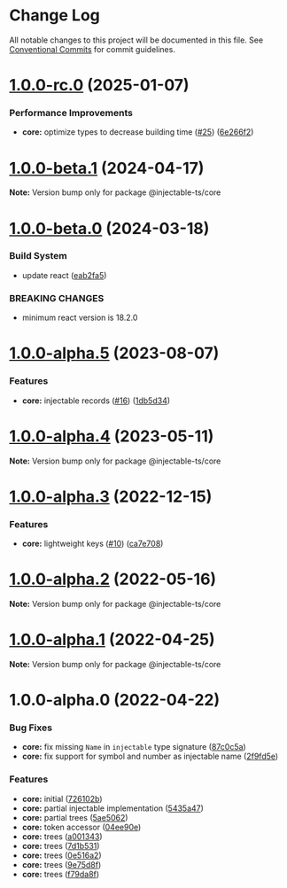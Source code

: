 # Change Log

All notable changes to this project will be documented in this file.
See [Conventional Commits](https://conventionalcommits.org) for commit guidelines.

# [1.0.0-rc.0](https://github.com/raveclassic/injectable-ts/compare/v1.0.0-beta.1...v1.0.0-rc.0) (2025-01-07)


### Performance Improvements

* **core:** optimize types to decrease building time ([#25](https://github.com/raveclassic/injectable-ts/issues/25)) ([6e266f2](https://github.com/raveclassic/injectable-ts/commit/6e266f2ad14337fafcfeda5d26344b2b89c75b5a))





# [1.0.0-beta.1](https://github.com/raveclassic/injectable-ts/compare/v1.0.0-beta.0...v1.0.0-beta.1) (2024-04-17)

**Note:** Version bump only for package @injectable-ts/core





# [1.0.0-beta.0](https://github.com/raveclassic/injectable-ts/compare/v1.0.0-alpha.5...v1.0.0-beta.0) (2024-03-18)


### Build System

* update react ([eab2fa5](https://github.com/raveclassic/injectable-ts/commit/eab2fa559433ca33f42b1706319b8fd92ca16843))


### BREAKING CHANGES

* minimum react version is 18.2.0





# [1.0.0-alpha.5](https://github.com/raveclassic/injectable-ts/compare/v1.0.0-alpha.4...v1.0.0-alpha.5) (2023-08-07)


### Features

* **core:** injectable records ([#16](https://github.com/raveclassic/injectable-ts/issues/16)) ([1db5d34](https://github.com/raveclassic/injectable-ts/commit/1db5d346c9261bf4474828ab59de65978be3c8f5))





# [1.0.0-alpha.4](https://github.com/raveclassic/injectable-ts/compare/v1.0.0-alpha.3...v1.0.0-alpha.4) (2023-05-11)

**Note:** Version bump only for package @injectable-ts/core





# [1.0.0-alpha.3](https://github.com/raveclassic/injectable-ts/compare/v1.0.0-alpha.2...v1.0.0-alpha.3) (2022-12-15)


### Features

* **core:** lightweight keys ([#10](https://github.com/raveclassic/injectable-ts/issues/10)) ([ca7e708](https://github.com/raveclassic/injectable-ts/commit/ca7e70802e9d5f0e10d2d13278b925bda68b07ce))





# [1.0.0-alpha.2](https://github.com/raveclassic/injectable-ts/compare/v1.0.0-alpha.1...v1.0.0-alpha.2) (2022-05-16)

**Note:** Version bump only for package @injectable-ts/core





# [1.0.0-alpha.1](https://github.com/raveclassic/injectable-ts/compare/v1.0.0-alpha.0...v1.0.0-alpha.1) (2022-04-25)

**Note:** Version bump only for package @injectable-ts/core





# 1.0.0-alpha.0 (2022-04-22)


### Bug Fixes

* **core:** fix missing `Name` in `injectable` type signature ([87c0c5a](https://github.com/raveclassic/injectable-ts/commit/87c0c5a3ec86686310a8aa6aea9313447fea10da))
* **core:** fix support for symbol and number as injectable name ([2f9fd5e](https://github.com/raveclassic/injectable-ts/commit/2f9fd5ec53fd4f940f2b520c3b2291ba8cf725f8))


### Features

* **core:** initial ([726102b](https://github.com/raveclassic/injectable-ts/commit/726102bad7004ac04e355391ad2a2950def0d1a7))
* **core:** partial injectable implementation ([5435a47](https://github.com/raveclassic/injectable-ts/commit/5435a472d20a59a19927291f159f42287230f93c))
* **core:** partial trees ([5ae5062](https://github.com/raveclassic/injectable-ts/commit/5ae50626093c4fbd5e947c706cf40d38eb4ef65d))
* **core:** token accessor ([04ee90e](https://github.com/raveclassic/injectable-ts/commit/04ee90eed6d8b071732b40ee138173cb3f91d469))
* **core:** trees ([a001343](https://github.com/raveclassic/injectable-ts/commit/a00134325c6f2850aad387aad5569e664d91e02f))
* **core:** trees ([7d1b531](https://github.com/raveclassic/injectable-ts/commit/7d1b5312f0d05e70eb483190cae3e70ccc70ed16))
* **core:** trees ([0e516a2](https://github.com/raveclassic/injectable-ts/commit/0e516a22e23c6db9b3911b6c99c10484f46dfd36))
* **core:** trees ([9e75d8f](https://github.com/raveclassic/injectable-ts/commit/9e75d8f52780af2c46cc71efe1a8aebb5b54733f))
* **core:** trees ([f79da8f](https://github.com/raveclassic/injectable-ts/commit/f79da8f7b0486aacab73a5e11663f54a448fad89))
